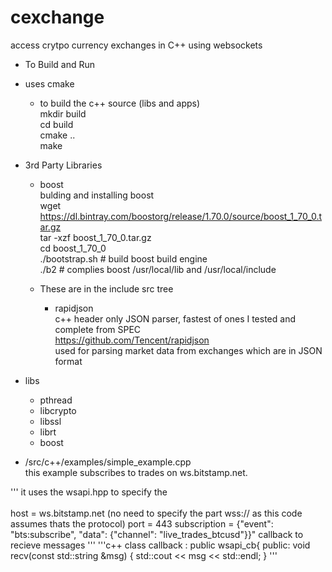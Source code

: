 # cexchange
access crytpo currency exchanges in C++ using websockets

* To Build and Run </br>
* uses cmake </br>
  * to build the c++ source (libs and apps) </br>
    mkdir build </br>
    cd build </br>
    cmake .. </br>
    make </br>


* 3rd Party Libraries

  * boost </br>
    bulding and installing boost</br>
    wget https://dl.bintray.com/boostorg/release/1.70.0/source/boost_1_70_0.tar.gz  </br>
    tar -xzf boost_1_70_0.tar.gz </br>
    cd boost_1_70_0 </br>
    ./bootstrap.sh  # build boost build engine </br>
    ./b2            # complies boost /usr/local/lib and /usr/local/include </br>


  * These are in the include src tree
    * rapidjson </br>
      c++ header only JSON parser, fastest of ones I tested and complete from SPEC</br>
      https://github.com/Tencent/rapidjson </br>
      used for parsing market data from exchanges which are in JSON format </br>


* libs </br>
  * pthread </br>
  * libcrypto </br>
  * libssl </br>
  * librt </br>
  * boost </br>


* /src/c++/examples/simple_example.cpp </br>
   this example subscribes to trades on ws.bitstamp.net. </br>

'''
       it uses the wsapi.hpp to specify the </br></br>
       host  = ws.bitstamp.net  (no need to specify the part wss:// as this code assumes thats the protocol) 
       port  = 443 
       subscription = {"event": "bts:subscribe", "data": {"channel": "live_trades_btcusd"}}"
       callback to recieve messages
'''
'''c++
      class callback : public wsapi_cb{
       public:
           void recv(const std::string &msg) {
           std::cout << msg << std::endl;
       }
'''





